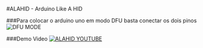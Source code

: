 #ALAHID - Arduino Like A HID


###Para colocar o arduino uno em modo DFU basta conectar os dois pinos 
![DFU MODE](https://raw.githubusercontent.com/rennancockles/alahid/master/files/DFU_Pins.jpeg)


###Demo Video
[![ALAHID YOUTUBE](http://img.youtube.com/vi/lx7X2CvQJdE/0.jpg)](https://www.youtube.com/watch?v=lx7X2CvQJdE)

